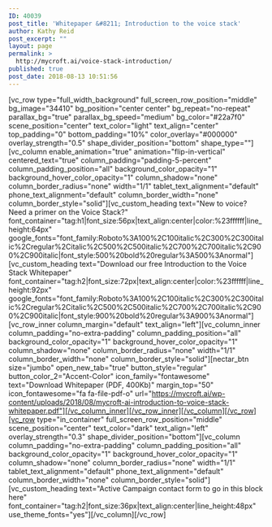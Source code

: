 ```yaml
---
ID: 40039
post_title: 'Whitepaper &#8211; Introduction to the voice stack'
author: Kathy Reid
post_excerpt: ""
layout: page
permalink: >
  http://mycroft.ai/voice-stack-introduction/
published: true
post_date: 2018-08-13 10:51:56
---
```

[vc_row type="full_width_background" full_screen_row_position="middle" bg_image="34410" bg_position="center center" bg_repeat="no-repeat" parallax_bg="true" parallax_bg_speed="medium" bg_color="#22a7f0" scene_position="center" text_color="light" text_align="center" top_padding="0" bottom_padding="10%" color_overlay="#000000" overlay_strength="0.5" shape_divider_position="bottom" shape_type=""][vc_column enable_animation="true" animation="flip-in-vertical" centered_text="true" column_padding="padding-5-percent" column_padding_position="all" background_color_opacity="1" background_hover_color_opacity="1" column_shadow="none" column_border_radius="none" width="1/1" tablet_text_alignment="default" phone_text_alignment="default" column_border_width="none" column_border_style="solid"][vc_custom_heading text="New to voice? Need a primer on the Voice Stack?" font_container="tag:h1|font_size:56px|text_align:center|color:%23ffffff|line_height:64px" google_fonts="font_family:Roboto%3A100%2C100italic%2C300%2C300italic%2Cregular%2Citalic%2C500%2C500italic%2C700%2C700italic%2C900%2C900italic|font_style:500%20bold%20regular%3A500%3Anormal"][vc_custom_heading text="Download our free Introduction to the Voice Stack Whitepaper" font_container="tag:h2|font_size:72px|text_align:center|color:%23ffffff|line_height:92px" google_fonts="font_family:Roboto%3A100%2C100italic%2C300%2C300italic%2Cregular%2Citalic%2C500%2C500italic%2C700%2C700italic%2C900%2C900italic|font_style:900%20bold%20regular%3A900%3Anormal"][vc_row_inner column_margin="default" text_align="left"][vc_column_inner column_padding="no-extra-padding" column_padding_position="all" background_color_opacity="1" background_hover_color_opacity="1" column_shadow="none" column_border_radius="none" width="1/1" column_border_width="none" column_border_style="solid"][nectar_btn size="jumbo" open_new_tab="true" button_style="regular" button_color_2="Accent-Color" icon_family="fontawesome" text="Download Whitepaper (PDF, 400Kb)" margin_top="50" icon_fontawesome="fa fa-file-pdf-o" url="https://mycroft.ai/wp-content/uploads/2018/08/mycroft-ai-introduction-to-voice-stack-whitepaper.pdf"][/vc_column_inner][/vc_row_inner][/vc_column][/vc_row][vc_row type="in_container" full_screen_row_position="middle" scene_position="center" text_color="dark" text_align="left" overlay_strength="0.3" shape_divider_position="bottom"][vc_column column_padding="no-extra-padding" column_padding_position="all" background_color_opacity="1" background_hover_color_opacity="1" column_shadow="none" column_border_radius="none" width="1/1" tablet_text_alignment="default" phone_text_alignment="default" column_border_width="none" column_border_style="solid"][vc_custom_heading text="Active Campaign contact form to go in this block here" font_container="tag:h2|font_size:36px|text_align:center|line_height:48px" use_theme_fonts="yes"][/vc_column][/vc_row]